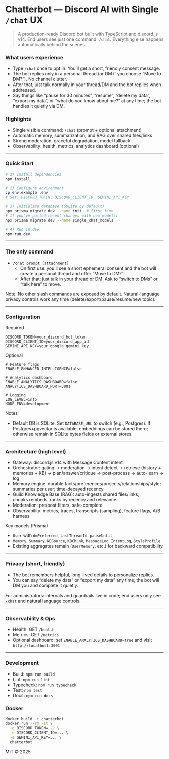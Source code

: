# Chatterbot — Discord AI with Single `/chat` UX

> A production-ready Discord bot built with TypeScript and discord.js v14. End users see just one command: `/chat`. Everything else happens automatically behind the scenes.

### What users experience
- Type `/chat` once to opt in. You’ll get a short, friendly consent message.
- The bot replies only in a personal thread (or DM if you choose “Move to DM?”). No channel clutter.
- After that, just talk normally in your thread/DM and the bot replies when addressed.
- Say things like “pause for 30 minutes”, “resume”, “delete my data”, “export my data”, or “what do you know about me?” at any time; the bot handles it quietly via DM.

### Highlights
- Single visible command: `/chat` (prompt + optional attachment)
- Automatic memory, summarization, and RAG over shared files/links
- Strong moderation, graceful degradation, model fallback
- Observability: health, metrics, analytics dashboard (optional)

---

### Quick Start
```bash
# 1) Install dependencies
npm install

# 2) Configure environment
cp env.example .env
# Set: DISCORD_TOKEN, DISCORD_CLIENT_ID, GEMINI_API_KEY

# 3) Initialize database (SQLite by default)
npx prisma migrate dev --name init  # first time
# If you’ve pulled recent changes with new models:
npx prisma migrate dev --name single_chat_models

# 4) Run in dev
npm run dev
```

---

### The only command
- `/chat prompt [attachment]`
  - On first use: you’ll see a short ephemeral consent and the bot will create a personal thread and offer “Move to DM?”.
  - After that: just talk in your thread or DM. Ask to “switch to DMs” or “talk here” to move.

Note: No other slash commands are exposed by default. Natural-language privacy controls work any time (delete/export/pause/resume/new topic).

---

### Configuration
Required
```env
DISCORD_TOKEN=your_discord_bot_token
DISCORD_CLIENT_ID=your_discord_app_id
GEMINI_API_KEY=your_google_gemini_key
```

Optional
```env
# Feature flags
ENABLE_ENHANCED_INTELLIGENCE=false

# Analytics dashboard
ENABLE_ANALYTICS_DASHBOARD=false
ANALYTICS_DASHBOARD_PORT=3001

# Logging
LOG_LEVEL=info
NODE_ENV=development
```

Notes
- Default DB is SQLite. Set `DATABASE_URL` to switch (e.g., Postgres). If Postgres+pgvector is available, embeddings can be stored there; otherwise remain in SQLite bytes fields or external stores.

---

### Architecture (high level)
- Gateway: discord.js v14 with Message Content intent
- Orchestrator: gating → moderation → intent detect → retrieve (history + memories + KB) → plan/answer/critique → post-process → auto-learn → log
- Memory engine: durable facts/preferences/projects/relationships/style; summaries per user; time-decayed recency
- Guild Knowledge Base (RAG): auto-ingests shared files/links, chunks+embeds, ranks by recency and relevance
- Moderation: pre/post filters, safe-complete
- Observability: metrics, traces, transcripts (sampling), feature flags, A/B harness

Key models (Prisma)
- `User` with `dmPreferred`, `lastThreadId`, `pauseUntil`
- `Memory`, `Summary`, `KBSource`, `KBChunk`, `MessageLog`, `IntentLog`, `StyleProfile`
- Existing aggregates remain (`UserMemory`, etc.) for backward compatibility

---

### Privacy (short, friendly)
- The bot remembers helpful, long-lived details to personalize replies.
- You can say “delete my data” or “export my data” any time; the bot will DM you and complete it quietly.

For administrators: internals and guardrails live in code; end users only see `/chat` and natural language controls.

---

### Observability & Ops
- Health: GET `/health`
- Metrics: GET `/metrics`
- Optional dashboard: set `ENABLE_ANALYTICS_DASHBOARD=true` and visit `http://localhost:3001`

---

### Development
- Build: `npm run build`
- Lint: `npm run lint`
- Typecheck: `npm run typecheck`
- Test: `npm test`
- Docs: `npm run docs`

### Docker
```bash
docker build -t chatterbot .
docker run --rm -it \
  -e DISCORD_TOKEN=... \
  -e DISCORD_CLIENT_ID=... \
  -e GEMINI_API_KEY=... \
  chatterbot
```

MIT © 2025
